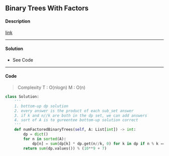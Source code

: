 ## Binary Trees With Factors

#### Description

[link](https://leetcode.com/problems/binary-trees-with-factors/)

---

#### Solution

- See Code

---

#### Code

> Complexity  T : O(nlogn)   M : O(n)

```python
class Solution:
    '''
    1. bottom-up dp solution
    2. every answer is the product of each sub_set answer
    3. if k and n//k are both in the dp set, we can add answers
    4. sort of A is to gureentee bottom-up solution correct
    '''
    def numFactoredBinaryTrees(self, A: List[int]) -> int:
        dp = dict()
        for n in sorted(A):
            dp[n] = sum(dp[k] * dp.get(n//k, 0) for k in dp if n % k == 0) + 1
        return sum(dp.values()) % (10**9 + 7)
```